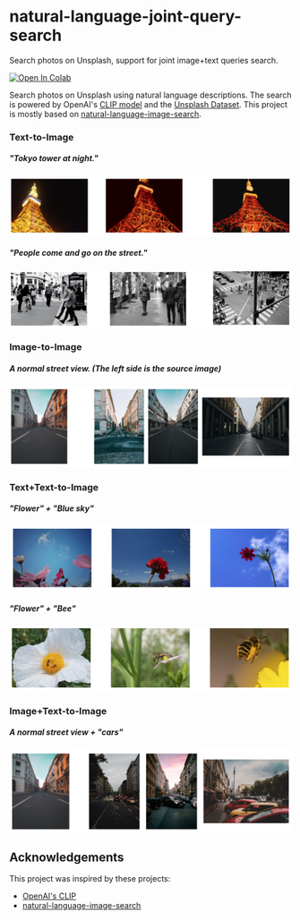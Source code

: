 # natural-language-joint-query-search
Search photos on Unsplash, support for joint image+text queries search.

[![Open In Colab](https://colab.research.google.com/assets/colab-badge.svg)](https://colab.research.google.com/github/haofanwang/natural-language-joint-query-search/blob/main/colab/unsplash_image_search.ipynb)

Search photos on Unsplash using natural language descriptions. The search is powered by OpenAI's [CLIP model](https://github.com/openai/CLIP) and the [Unsplash Dataset](https://unsplash.com/data). This project is mostly based on [natural-language-image-search](https://github.com/haltakov/natural-language-image-search).

### Text-to-Image

##### "Tokyo tower at night."
![Search results for "Tokyo tower at night."](images/example-text-image-1.png)

##### "People come and go on the street."
![Search results for "People come and go on the street."](images/example-text-image-2.png)

### Image-to-Image

##### A normal street view. (The left side is the source image)
![Search results for a street view image](images/example-image-image-1.png)


### Text+Text-to-Image

##### "Flower" + "Blue sky"
![Search results for "flower" and "blue sky"](images/example-text2-image-1.png)

##### "Flower" + "Bee"
![Search results for "flower" and "bee"](images/example-text2-image-2.png)


### Image+Text-to-Image

##### A normal street view + "cars"
![Search results for an empty street with query "cars"](images/example-image+text-image-1.png)


## Acknowledgements

This project was inspired by these projects:

- [OpenAI's CLIP](https://github.com/openai/CLIP)
- [natural-language-image-search](https://github.com/haltakov/natural-language-image-search)
